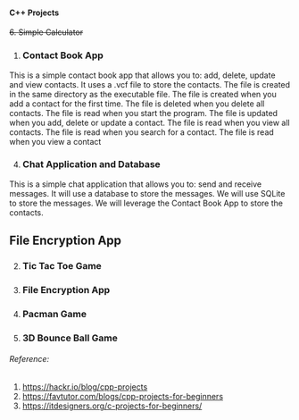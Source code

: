 #### C++ Projects

~~6. Simple Calculator~~
1. ### Contact Book App
This is a simple contact book app that allows you to:
add,
delete,
update and
view contacts. 
It uses a .vcf file to store the contacts.
The file is created in the same directory as the executable file.
The file is created when you add a contact for the first time. The file is deleted when you delete all contacts. 
The file is read when you start the program.
The file is updated when you add, delete or update a contact. The file is read when you view all contacts. The file is read when you search for a contact. The file is read when you view a contact

4. ### Chat Application and Database
This is a simple chat application that allows you to:
send and receive messages.
It will use a database to store the messages.
We will use SQLite to store the messages.
We will leverage the Contact Book App to store the contacts.

## File Encryption App

2. ### Tic Tac Toe Game

3. ### File Encryption App


5. ### Pacman Game
7. ### 3D Bounce Ball Game

###### Reference:
1. https://hackr.io/blog/cpp-projects
2. https://favtutor.com/blogs/cpp-projects-for-beginners
3. https://itdesigners.org/c-projects-for-beginners/
